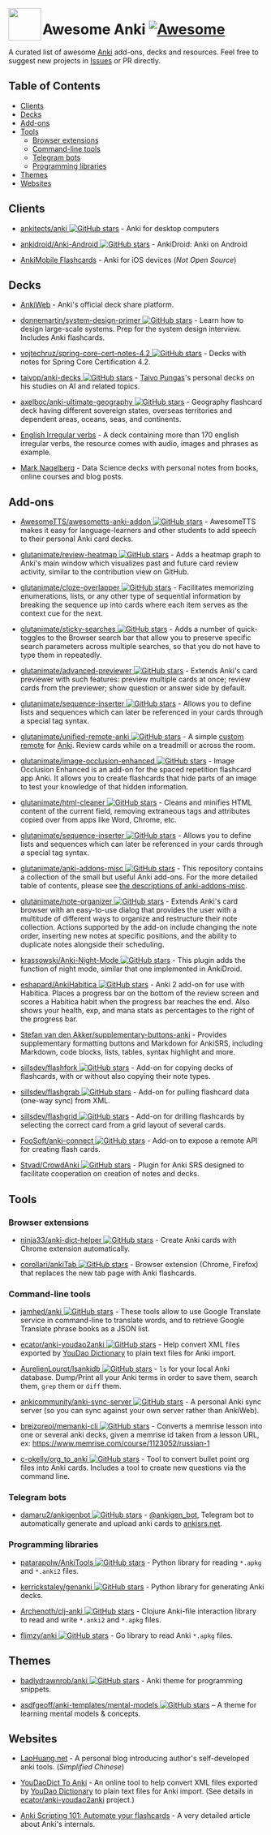 ﻿[<img src="https://rawgit.com/tianshanghong/awesome-anki/master/thirdparty/logo.png" align="left" width="64" height="64">](https://github.com/tianshanghong/awesome-anki)

# Awesome Anki [![Awesome](https://cdn.rawgit.com/sindresorhus/awesome/d7305f38d29fed78fa85652e3a63e154dd8e8829/media/badge.svg)](https://github.com/sindresorhus/awesome)

A curated list of awesome [Anki](https://github.com/dae/anki) add-ons, decks and resources. Feel free to suggest new projects in [Issues](https://github.com/tianshanghong/awesome-anki/issues) or PR directly.

## Table of Contents

<!-- MarkdownTOC -->

* [Clients](#clients)
* [Decks](#decks)
* [Add-ons](#add-ons)
* [Tools](#tools)
  * [Browser extensions](#browser-extensions)
  * [Command-line tools](#command-line-tools)
  * [Telegram bots](#telegram-bots)
  * [Programming libraries](#programming-libraries)
* [Themes](#themes)
* [Websites](#websites)

<!-- /MarkdownTOC -->

## Clients

* [ankitects/anki ![GitHub stars](https://img.shields.io/github/stars/ankitects/anki.svg)](https://github.com/ankitects/anki) - Anki for desktop computers

* [ankidroid/Anki-Android ![GitHub stars](https://img.shields.io/github/stars/ankidroid/Anki-Android.svg)](https://github.com/ankidroid/Anki-Android) - AnkiDroid: Anki on Android

* [AnkiMobile Flashcards](https://itunes.apple.com/us/app/ankimobile-flashcards/id373493387?mt=8) - Anki for iOS devices (_Not Open Source_)

## Decks

* [AnkiWeb](https://ankiweb.net/shared/decks/) - Anki's official deck share platform.

* [donnemartin/system-design-primer ![GitHub stars](https://img.shields.io/github/stars/donnemartin/system-design-primer.svg)](https://github.com/donnemartin/system-design-primer/tree/master/resources/flash_cards) - Learn how to design large-scale systems. Prep for the system design interview. Includes Anki flashcards.

* [vojtechruz/spring-core-cert-notes-4.2 ![GitHub stars](https://img.shields.io/github/stars/vojtechruz/spring-core-cert-notes-4.2.svg)](https://github.com/vojtechruz/spring-core-cert-notes-4.2) - Decks with notes for Spring Core Certification 4.2.

* [taivop/anki-decks ![GitHub stars](https://img.shields.io/github/stars/taivop/anki-decks.svg)](https://github.com/taivop/anki-decks) - [Taivo Pungas](https://github.com/taivop)'s personal decks on his studies on AI and related topics.

* [axelboc/anki-ultimate-geography ![GitHub stars](https://img.shields.io/github/stars/axelboc/anki-ultimate-geography.svg)](https://github.com/axelboc/anki-ultimate-geography) - Geography flashcard deck having different sovereign states, overseas territories and dependent areas, oceans, seas, and continents.
 
* [English Irregular verbs](https://ankiweb.net/shared/info/110667962) - A deck containing more than 170 english irregular verbs, the resource comes with audio, images and phrases as example.

* [Mark Nagelberg](http://www.marknagelberg.com/anki/anki_webpage_loaded.html) - Data Science decks with personal notes from books, online courses and blog posts.

## Add-ons

* [AwesomeTTS/awesometts-anki-addon ![GitHub stars](https://img.shields.io/github/stars/AwesomeTTS/awesometts-anki-addon.svg)](https://github.com/AwesomeTTS/awesometts-anki-addon) - AwesomeTTS makes it easy for language-learners and other students to add speech to their personal Anki card decks.

* [glutanimate/review-heatmap ![GitHub stars](https://img.shields.io/github/stars/glutanimate/review-heatmap.svg)](https://github.com/glutanimate/review-heatmap) - Adds a heatmap graph to Anki's main window which visualizes past and future card review activity, similar to the contribution view on GitHub.

* [glutanimate/cloze-overlapper ![GitHub stars](https://img.shields.io/github/stars/glutanimate/cloze-overlapper.svg)](https://github.com/glutanimate/cloze-overlapper) - Facilitates memorizing enumerations, lists, or any other type of sequential information by breaking the sequence up into cards where each item serves as the context cue for the next.

* [glutanimate/sticky-searches ![GitHub stars](https://img.shields.io/github/stars/glutanimate/sticky-searches.svg)](https://github.com/glutanimate/sticky-searches) - Adds a number of quick-toggles to the Browser search bar that allow you to preserve specific search parameters across multiple searches, so that you do not have to type them in repeatedly.

* [glutanimate/advanced-previewer ![GitHub stars](https://img.shields.io/github/stars/glutanimate/advanced-previewer.svg)](https://github.com/glutanimate/advanced-previewer) - Extends Anki's card previewer with such features: preview multiple cards at once; review cards from the previewer; show question or answer side by default.

* [glutanimate/sequence-inserter ![GitHub stars](https://img.shields.io/github/stars/glutanimate/sequence-inserter.svg)](https://github.com/glutanimate/sequence-inserter) - Allows you to define lists and sequences which can later be referenced in your cards through a special tag syntax.

* [glutanimate/unified-remote-anki ![GitHub stars](https://img.shields.io/github/stars/glutanimate/unified-remote-anki.svg)](https://github.com/glutanimate/unified-remote-anki) - A simple [custom remote](https://www.unifiedremote.com/) for [Anki](http://ankisrs.net/). Review cards while on a treadmill or across the room.

* [glutanimate/image-occlusion-enhanced ![GitHub stars](https://img.shields.io/github/stars/glutanimate/image-occlusion-enhanced.svg)](https://github.com/glutanimate/image-occlusion-enhanced) - Image Occlusion Enhanced is an add-on for the spaced repetition flashcard app Anki. It allows you to create flashcards that hide parts of an image to test your knowledge of that hidden information.

* [glutanimate/html-cleaner ![GitHub stars](https://img.shields.io/github/stars/glutanimate/html-cleaner.svg)](https://github.com/glutanimate/html-cleaner) - Cleans and minifies HTML content of the current field, removing extraneous tags and attributes copied over from apps like Word, Chrome, etc.

* [glutanimate/sequence-inserter ![GitHub stars](https://img.shields.io/github/stars/glutanimate/sequence-inserter.svg)](https://github.com/glutanimate/sequence-inserter) - Allows you to define lists and sequences which can later be referenced in your cards through a special tag syntax.

* [glutanimate/anki-addons-misc ![GitHub stars](https://img.shields.io/github/stars/glutanimate/anki-addons-misc.svg)](https://github.com/glutanimate/anki-addons-misc) - This repository contains a collection of the small but useful Anki add-ons. For the more detailed table of contents, please see [the descriptions of anki-addons-misc](https://github.com/glutanimate/anki-addons-misc/blob/master/docs/descriptions.md).

* [glutanimate/note-organizer ![GitHub stars](https://img.shields.io/github/stars/glutanimate/note-organizer.svg)](https://github.com/glutanimate/note-organizer) - Extends Anki's card browser with an easy-to-use dialog that provides the user with a multitude of different ways to organize and restructure their note collection. Actions supported by the add-on include changing the note order, inserting new notes at specific positions, and the ability to duplicate notes alongside their scheduling.

* [krassowski/Anki-Night-Mode ![GitHub stars](https://img.shields.io/github/stars/krassowski/Anki-Night-Mode.svg)](https://github.com/krassowski/Anki-Night-Mode) - This plugin adds the function of night mode, similar that one implemented in AnkiDroid.

* [eshapard/AnkiHabitica ![GitHub stars](https://img.shields.io/github/stars/eshapard/AnkiHabitica.svg)](https://github.com/eshapard/AnkiHabitica) - Anki 2 add-on for use with Habitica. Places a progress bar on the bottom of the review screen and scores a Habitica habit when the progress bar reaches the end. Also shows your health, exp, and mana stats as percentages to the right of the progress bar.

* [Stefan van den Akker/supplementary-buttons-anki](https://gitlab.com/neftas/supplementary-buttons-anki) - Provides supplementary formatting buttons and Markdown for AnkiSRS, including Markdown, code blocks, lists, tables, syntax highlight and more.

* [sillsdev/flashfork ![GitHub stars](https://img.shields.io/github/stars/sillsdev/flashfork.svg)](https://github.com/sillsdev/flashfork) - Add-on for copying decks of flashcards, with or without also copying their note types.

* [sillsdev/flashgrab ![GitHub stars](https://img.shields.io/github/stars/sillsdev/flashgrab.svg)](https://github.com/sillsdev/flashgrab) - Add-on for pulling flashcard data (one-way sync) from XML.

* [sillsdev/flashgrid ![GitHub stars](https://img.shields.io/github/stars/sillsdev/flashgrid.svg)](https://github.com/sillsdev/flashgrid) - Add-on for drilling flashcards by selecting the correct card from a grid layout of several cards.

* [FooSoft/anki-connect ![GitHub stars](https://img.shields.io/github/stars/FooSoft/anki-connect.svg)](https://github.com/FooSoft/anki-connect) - Add-on to expose a remote API for creating flash cards.

* [Stvad/CrowdAnki ![GitHub stars](https://img.shields.io/github/stars/Stvad/CrowdAnki.svg)](https://github.com/Stvad/CrowdAnki) - Plugin for Anki SRS designed to facilitate cooperation on creation of notes and decks.

## Tools

### Browser extensions

* [ninja33/anki-dict-helper ![GitHub stars](https://img.shields.io/github/stars/ninja33/anki-dict-helper.svg)](https://github.com/ninja33/anki-dict-helper) - Create Anki cards with Chrome extension automatically.

* [corollari/ankiTab ![GitHub stars](https://img.shields.io/github/stars/corollari/ankiTab.svg)](https://github.com/corollari/ankiTab) - Browser extension (Chrome, Firefox) that replaces the new tab page with Anki flashcards.

### Command-line tools

* [jamhed/anki ![GitHub stars](https://img.shields.io/github/stars/jamhed/anki.svg)](https://github.com/jamhed/anki) - These tools allow to use Google Translate service in command-line to translate words, and to retrieve Google Translate phrase books as a JSON list.

* [ecator/anki-youdao2anki ![GitHub stars](https://img.shields.io/github/stars/ecator/anki-youdao2anki.svg)](https://github.com/ecator/anki-youdao2anki) - Help convert XML files exported by [YouDao Dictionary](http://youdao.com/) to plain text files for Anki import.

* [AurelienLourot/lsankidb ![GitHub stars](https://img.shields.io/github/stars/AurelienLourot/lsankidb.svg)](https://github.com/AurelienLourot/lsankidb) - `ls` for your local Anki database. Dump/Print all your Anki terms in order to save them, search them, `grep` them or `diff` them.

* [ankicommunity/anki-sync-server ![GitHub stars](https://img.shields.io/github/stars/ankicommunity/anki-sync-server.svg)](https://github.com/ankicommunity/anki-sync-server) - A personal Anki sync server (so you can sync against your own server rather than AnkiWeb).

* [breizoreol/memanki-cli ![GitHub stars](https://img.shields.io/github/stars/breizoreol/memanki-cli.svg)](https://github.com/breizoreol/memanki-cli) - Converts a memrise lesson into one or several anki decks, given a memrise id taken from a lesson URL, ex: https://www.memrise.com/course/1123052/russian-1

* [c-okelly/org_to_anki ![GitHub stars](https://img.shields.io/github/stars/c-okelly/org_to_anki.svg)](https://github.com/c-okelly/org_to_anki) - Tool to convert bullet point org files into Anki cards. Includes a tool to create new questions via the command line.

### Telegram bots

* [damaru2/ankigenbot ![GitHub stars](https://img.shields.io/github/stars/damaru2/ankigenbot.svg)](https://github.com/damaru2/ankigenbot) - [@ankigen_bot](https://t.me/ankigen_bot), Telegram bot to automatically generate and upload anki cards to [ankisrs.net](ankisrs.net).

### Programming libraries

* [patarapolw/AnkiTools ![GitHub stars](https://img.shields.io/github/stars/patarapolw/AnkiTools.svg)](https://github.com/patarapolw/AnkiTools) - Python library for reading `*.apkg` and `*.anki2` files.

* [kerrickstaley/genanki ![GitHub stars](https://img.shields.io/github/stars/kerrickstaley/genanki.svg)](https://github.com/kerrickstaley/genanki) - Python library for generating Anki decks.

* [Archenoth/clj-anki ![GitHub stars](https://img.shields.io/github/stars/Archenoth/clj-anki.svg)](https://github.com/Archenoth/clj-anki) - Clojure Anki-file interaction library to read and write `*.anki2` and `*.apkg` files.

* [flimzy/anki ![GitHub stars](https://img.shields.io/github/stars/flimzy/anki.svg)](https://github.com/flimzy/anki) - Go library to read Anki `*.apkg` files.

## Themes

* [badlydrawnrob/anki ![GitHub stars](https://img.shields.io/github/stars/badlydrawnrob/anki.svg)](https://github.com/badlydrawnrob/anki) - Anki theme for programming snippets.

* [asdfgeoff/anki-templates/mental-models ![GitHub stars](https://img.shields.io/github/stars/asdfgeoff/anki-templates.svg)](https://github.com/asdfgeoff/anki-templates/blob/master/mental-models) – A theme for learning mental models & concepts.

## Websites

* [LaoHuang.net](http://www.laohuang.net/) - A personal blog introducing author's self-developed anki tools. (_Simplified Chinese_)

* [YouDaoDict To Anki](http://yd2anki.nocode.site/) - An online tool to help convert XML files exported by [YouDao Dictionary](http://youdao.com/) to plain text files for Anki import. (See details in [ecator/anki-youdao2anki](https://github.com/ecator/anki-youdao2anki) project.)

* [Anki Scripting 101: Automate your flashcards](https://www.juliensobczak.com/write/2016/12/26/anki-scripting.html) - A very detailed article about Anki's internals.
